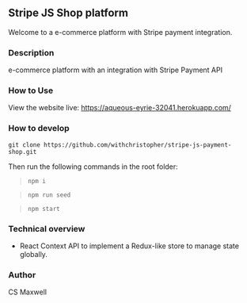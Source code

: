 ## Stripe JS Shop platform
Welcome to a e-commerce platform with Stripe payment integration.

### Description
e-commerce platform with an integration with Stripe Payment API

### How to Use
View the website live: https://aqueous-eyrie-32041.herokuapp.com/ 

### How to develop
`git clone https://github.com/withchristopher/stripe-js-payment-shop.git`

Then run the following commands in the root folder:
>`npm i`
 
>`npm run seed`

>`npm start`

### Technical overview
* React Context API to implement a Redux-like store to manage state globally.

### Author
CS Maxwell